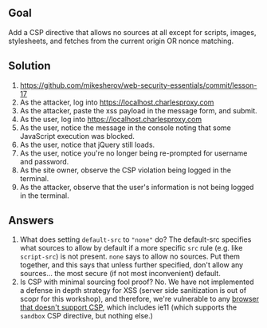 ## Goal

Add a CSP directive that allows no sources at all except for scripts, images, stylesheets, and fetches from the current origin OR nonce matching.

## Solution

1. https://github.com/mikesherov/web-security-essentials/commit/lesson-17
2. As the attacker, log into https://localhost.charlesproxy.com
3. As the attacker, paste the xss payload in the message form, and submit.
4. As the user, log into https://localhost.charlesproxy.com
5. As the user, notice the message in the console noting that some JavaScript execution was blocked.
6. As the user, notice that jQuery still loads.
7. As the user, notice you're no longer being re-prompted for username and password.
8. As the site owner, observe the CSP violation being logged in the terminal.
9. As the attacker, observe that the user's information is not being logged in the terminal.

## Answers

1. What does setting `default-src` to `"none"` do?
   The default-src specifies what sources to allow by default if a more specific `src` rule (e.g. like `script-src`) is not present. `none` says to allow no sources. Put them together, and this says that unless further specified, don't allow any sources... the most secure (if not most inconvenient) default.
2. Is CSP with minimal sourcing fool proof?
   No. We have not implemented a defense in depth strategy for XSS (server side sanitization is out of scopr for this workshop), and therefore, we're vulnerable to any [browser that doesn't support CSP](https://caniuse.com/#search=csp), which includes ie11 (which supports the `sandbox` CSP directive, but nothing else.)
